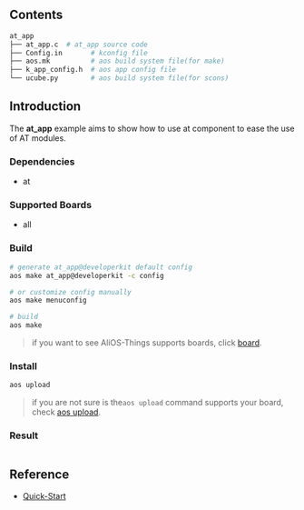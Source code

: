 ## Contents

```sh
at_app
├── at_app.c  # at_app source code
├── Config.in       # kconfig file
├── aos.mk          # aos build system file(for make)
├── k_app_config.h  # aos app config file
└── ucube.py        # aos build system file(for scons)
```

## Introduction

The **at_app** example aims to show how to use at component to ease the use of AT modules.

### Dependencies

* at

### Supported Boards

- all

### Build

```sh
# generate at_app@developerkit default config
aos make at_app@developerkit -c config

# or customize config manually
aos make menuconfig

# build
aos make
```

> if you want to see AliOS-Things supports boards, click [board](../../../board).

### Install

```sh
aos upload
```

> if you are not sure is the`aos upload` command supports your board, check [aos upload](../../../build/site_scons/upload).

### Result

```sh
```

## Reference

* [Quick-Start](https://github.com/alibaba/AliOS-Things/wiki/Quick-Start)
